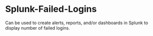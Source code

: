 # Splunk-Failed-Logins
Can be used to create alerts, reports, and/or dashboards in Splunk to display number of failed logins.
